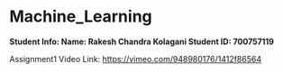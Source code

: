 # Machine_Learning
**Student Info:
Name: Rakesh Chandra Kolagani
Student ID: 700757119**



Assignment1 Video Link: https://vimeo.com/948980176/1412f86564
